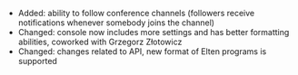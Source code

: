 - Added: ability to follow conference channels (followers receive notifications whenever somebody joins the channel)
- Changed: console now includes more settings and has better formatting abilities, coworked with Grzegorz Złotowicz
- Changed: changes related to API, new format of Elten programs is supported